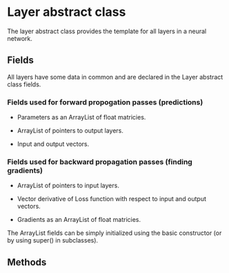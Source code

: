 # Layer abstract class

The layer abstract class provides the template for all layers in a neural network.

## Fields
All layers have some data in common and are declared in the Layer abstract class fields.

### Fields used for forward propogation passes (predictions)

- Parameters as an ArrayList of float matricies.

- ArrayList of pointers to output layers.

- Input and output vectors.

### Fields used for backward propagation passes (finding gradients)

- ArrayList of pointers to input layers.

- Vector derivative of Loss function with respect to input and output vectors.

- Gradients as an ArrayList of float matricies.


The ArrayList fields can be simply initialized using the basic constructor (or by using super() in subclasses).


## Methods
